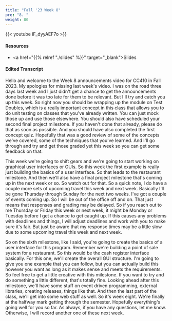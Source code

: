 ```yaml
---
title: "Fall '23 Week 8"
pre: "8. "
weight: 80
---
```


{{< youtube iF_dyyAEF7o   >}}

#### Resources

* <a href="{{% relref "./slides" %}}" target="_blank">Slides</a>

#### Edited Transcript


Hello and welcome to the Week 8 announcements video for CC410 in Fall 2023. My apologies for missing last week's video. I was on the road three days last week and I just didn't get a chance to get the announcements done before it was too late for them to be relevant. But I'll try and catch you up this week. So right now you should be wrapping up the module on Test Doubles, which is a really important concept in this class that allows you to do unit testing on classes that you've already written. You can just mock those up and use those elsewhere. You should also have scheduled your second final project milestone. If you haven't done that already, please do that as soon as possible. And you should have also completed the first concept quiz. Hopefully that was a good review of some of the concepts we've covered, some of the techniques that you've learned. And I'll go through and try and get those graded yet this week so you can get some feedback on that. 

This week we're going to shift gears and we're going to start working on graphical user interfaces or GUIs. So this week the first example is really just building the basics of a user interface. So that leads to the restaurant milestone. And then we'll also have a final project milestone that's coming up in the next week or so. So watch out for that. So a quick note, I do have a couple more sets of upcoming travel this week and next week. Basically I'll be gone Thursday through Sunday for the next two weeks. I've got a couple of events coming up. So I will be out of the office off and on. That just means that responses and grading may be delayed. So if you reach out to me Thursday or Friday this week or next week, it might be Monday or Tuesday before I get a chance to get caught up. If this causes any problems with deadlines and things, I will adjust deadlines and work with you to make sure it's fair. But just be aware that my response times may be a little slow due to some upcoming travel this week and next week. 

So on the sixth milestone, like I said, you're going to create the basics of a user interface for this program. Remember we're building a point of sale system for a restaurant. So this would be the cash register interface basically. For this one, we'll create the overall GUI structure. I'm going to give you one example that you can follow, but you can actually build this however you want as long as it makes sense and meets the requirements. So feel free to get a little creative with this milestone. If you want to try and do something a little different, that's totally fine. Looking ahead after this milestone, we'll have some stuff on event driven programming, external libraries, creating releases, things like that. And then the last part of the class, we'll get into some web stuff as well. So it's week eight. We're finally at the halfway mark getting through the semester. Hopefully everything's going well for you so far. As always, if you have any questions, let me know. Otherwise, I will record another one of these next week. 


